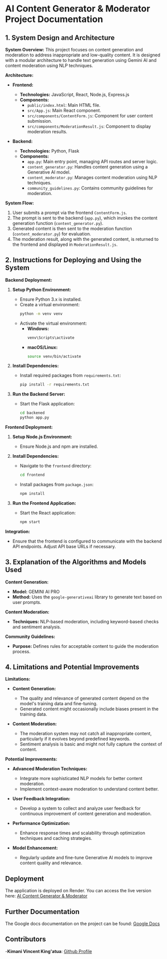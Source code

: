 # AI Content Generator & Moderator Project Documentation

## 1. System Design and Architecture

**System Overview:**
This project focuses on content generation and moderation to address inappropriate and low-quality content. It is designed with a modular architecture to handle text generation using Gemini AI and content moderation using NLP techniques.

**Architecture:**

- **Frontend:**
  - **Technologies:** JavaScript, React, Node.js, Express.js
  - **Components:**
    - `public/index.html`: Main HTML file.
    - `src/App.js`: Main React component.
    - `src/components/ContentForm.js`: Component for user content submission.
    - `src/components/ModerationResult.js`: Component to display moderation results.

- **Backend:**
  - **Technologies:** Python, Flask
  - **Components:**
    - `app.py`: Main entry point, managing API routes and server logic.
    - `content_generator.py`: Handles content generation using a Generative AI model.
    - `content_moderator.py`: Manages content moderation using NLP techniques.
    - `community_guidelines.py`: Contains community guidelines for moderation.

**System Flow:**
1. User submits a prompt via the frontend `ContentForm.js`.
2. The prompt is sent to the backend (`app.py`), which invokes the content generation function (`content_generator.py`).
3. Generated content is then sent to the moderation function (`content_moderator.py`) for evaluation.
4. The moderation result, along with the generated content, is returned to the frontend and displayed in `ModerationResult.js`.

## 2. Instructions for Deploying and Using the System

**Backend Deployment:**

1. **Setup Python Environment:**
   - Ensure Python 3.x is installed.
   - Create a virtual environment:
     ```bash
     python -m venv venv
     ```
   - Activate the virtual environment:
     - **Windows:**
       ```bash
       venv\Scripts\activate
       ```
     - **macOS/Linux:**
       ```bash
       source venv/bin/activate
       ```

2. **Install Dependencies:**
   - Install required packages from `requirements.txt`:
     ```bash
     pip install -r requirements.txt
     ```

3. **Run the Backend Server:**
   - Start the Flask application:
     ```bash
     cd backened
     python app.py
     ```

**Frontend Deployment:**

1. **Setup Node.js Environment:**
   - Ensure Node.js and npm are installed.

2. **Install Dependencies:**
   - Navigate to the `frontend` directory:
     ```bash
     cd frontend
     ```
   - Install packages from `package.json`:
     ```bash
     npm install
     ```

3. **Run the Frontend Application:**
   - Start the React application:
     ```bash
     npm start
     ```

**Integration:**

- Ensure that the frontend is configured to communicate with the backend API endpoints. Adjust API base URLs if necessary.

## 3. Explanation of the Algorithms and Models Used

**Content Generation:**
- **Model:** GEMINI AI PRO
- **Method:** Uses the `google-generativeai` library to generate text based on user prompts.

**Content Moderation:**
- **Techniques:** NLP-based moderation, including keyword-based checks and sentiment analysis.

**Community Guidelines:**
- **Purpose:** Defines rules for acceptable content to guide the moderation process.

## 4. Limitations and Potential Improvements

**Limitations:**
- **Content Generation:**
  - The quality and relevance of generated content depend on the model's training data and fine-tuning.
  - Generated content might occasionally include biases present in the training data.

- **Content Moderation:**
  - The moderation system may not catch all inappropriate content, particularly if it evolves beyond predefined keywords.
  - Sentiment analysis is basic and might not fully capture the context of content.

**Potential Improvements:**
- **Advanced Moderation Techniques:**
  - Integrate more sophisticated NLP models for better content moderation.
  - Implement context-aware moderation to understand content better.

- **User Feedback Integration:**
  - Develop a system to collect and analyze user feedback for continuous improvement of content generation and moderation.

- **Performance Optimization:**
  - Enhance response times and scalability through optimization techniques and caching strategies.

- **Model Enhancement:**
  - Regularly update and fine-tune Generative AI models to improve content quality and relevance.
    
## Deployment
The application is deployed on Render. You can access the live version here:
[AI Content Generator & Moderator](https://content-ai-project-1.onrender.com)

## Further Documentation
The Google docs documentation on the project can be found:
[Google Docs](https://docs.google.com/document/d/1qois6s9HkelGbigAZR7V02GQoM7tijVA0snLbUCT_Uo/edit?usp=sharing)

## Contributors
-**Kimani Vincent King'atua**: [Github Profile](https://github.com/xfince)
